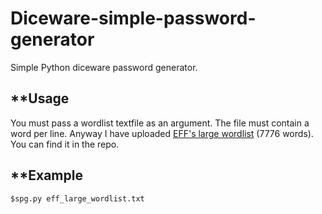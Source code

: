# Diceware-simple-password-generator

Simple Python diceware password generator. 

## **Usage

You must pass a wordlist textfile as an argument.
The file must contain a word per line.
Anyway I have uploaded [EFF's large wordlist](https://www.eff.org/files/2016/07/18/eff_large_wordlist.txt) (7776 words). You can find it in the repo.

## **Example

`$spg.py eff_large_wordlist.txt`

